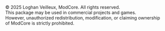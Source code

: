 © 2025 Loghan Veilleux, ModCore. All rights reserved.  
This package may be used in commercial projects and games.  
However, unauthorized redistribution, modification, or claiming ownership of ModCore is strictly prohibited.
